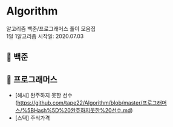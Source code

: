 # Algorithm
알고리즘 백준/프로그래머스 풀이 모음집<br>
1일 1알고리즘 시작일: 2020.07.03

## 📘 백준


## 📙 프로그래머스
- [해시] 완주하지 못한 선수 (https://github.com/tape22/Algorithm/blob/master/프로그래머스/%5BHash%5D%20완주하지못한%20선수.md)
- [스택] 주식가격

